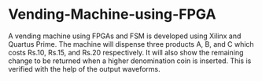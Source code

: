 # Vending-Machine-using-FPGA
A vending machine using FPGAs and FSM is developed using Xilinx and Quartus Prime.
The machine will dispense three products A, B, and C which costs Rs.10, Rs.15, and Rs.20 respectively.
It will also show the remaining change to be returned when a higher denomination coin is inserted.
This is verified with the help of the output waveforms.
